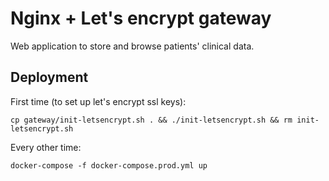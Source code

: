 # Nginx + Let's encrypt gateway
Web application to store and browse patients' clinical data.

## Deployment

First time (to set up let's encrypt ssl keys):
```
cp gateway/init-letsencrypt.sh . && ./init-letsencrypt.sh && rm init-letsencrypt.sh
```

Every other time:
```
docker-compose -f docker-compose.prod.yml up
```

